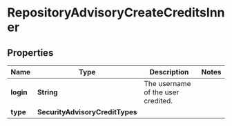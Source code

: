 

# RepositoryAdvisoryCreateCreditsInner


## Properties

| Name | Type | Description | Notes |
|------------ | ------------- | ------------- | -------------|
|**login** | **String** | The username of the user credited. |  |
|**type** | **SecurityAdvisoryCreditTypes** |  |  |



